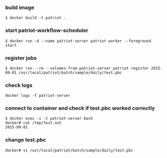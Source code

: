 ### build image

```
$ docker build -t patriot .
```

### start patriot-workflow-scheduler

```
$ docker run -d --name patriot-server patriot worker --foreground start
```

### register jobs

```
$ docker run --rm --volumes-from patriot-server patriot register 2015-09-01 /usr/local/patriot/batch/sample/daily/test.pbc
```

### check logs

```
docker logs -f patriot-server
```

### connect to container and check if test.pbc worked correctly

```
$ docker exec -i -t patriot-server bash
docker# cat /tmp/test.out
2015-09-01
```

### change test.pbc

```
docker# vi /usr/local/patriot/batch/sample/daily/test.pbc
```
